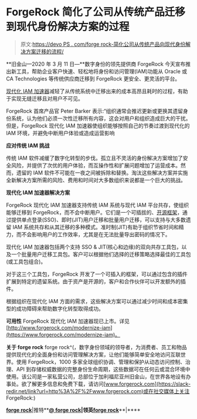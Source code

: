 # ForgeRock 简化了公司从传统产品迁移到现代身份解决方案的过程

> 原文:[https://devo PS . com/forge rock-简化公司从传统产品向现代身份解决方案迁移的流程/](https://devops.com/forgerock-simplifies-the-process-for-companies-to-migrate-from-legacy-products-to-a-modern-identity-solution/)

**旧金山—2020 年 3 月 11 日—**数字身份的领先提供商 ForgeRock 今天宣布推出新工具，帮助企业客户快速、轻松地将身份和访问管理(IAM)功能从 Oracle 或 CA Technologies 等传统供应商迁移到 ForgeRock 更安全、更灵活的平台。

[现代化 IAM 加速器](https://www.forgerock.com/modernize-iam)减轻了从传统系统中迁移出来的成本高昂且耗时的过程，有助于实现无缝迁移且对用户不可见。

ForgeRock 首席产品官 Peter Barker 表示:“组织通常会推迟更新或更换其遗留身份系统，认为他们必须一次性迁移所有内容，这会对用户和组织造成巨大的干扰。但是，ForgeRock 现代化 IAM 加速器使组织能够按照自己的节奏过渡到现代化的 IAM 环境，并避免中断用户体验或造成运营影响

**应对传统 IAM 挑战**

传统 IAM 软件减缓了数字化转型的步伐。孤立且不灵活的身份解决方案增加了安全风险，并提供了次优的用户体验，而互操作性和扩展问题增加了运营成本。然而，遗留的 IAM 软件不可能在一夜之间被拆除和替换。淘汰这些解决方案并实施全新解决方案所需的风险、费用和时间对大多数组织来说都是一个巨大的挑战。

**现代化 IAM 加速器解决方案**

ForgeRock 现代化 IAM 加速器支持传统 IAM 系统与现代 IAM 平台共存，使组织能够迁移到 ForgeRock，而不会中断用户。它们是一个可插拔的、[开源框架](https://github.com/ForgeRock/modernize-accelerators/tree/master)，通过提供单点登录(SSO)、即时(JIT)用户迁移和批量用户迁移，可以支持与大多数遗留 IAM 系统共存和从其迁移的多种模式。准时制(JIT)有助于组织节省时间和精力，而不会影响用户的工作效率，尤其是在无法批量导出密码的情况下。

现代化 IAM 加速器包括两个支持 SSO & JIT(核心和边缘)的双向共存工具包，以及一个批量用户迁移工具包。客户可以根据他们选择的迁移策略选择最佳的工具包(或工具包组合)。

对于这三个工具包，ForgeRock 开发了一个可插入的框架，可以通过包含的插件扩展到特定的遗留系统。由于资产是开源的，客户和合作伙伴可以开发额外的插件。

根据组织在现代化 IAM 方面的需求，这些解决方案可以通过减少时间和成本密集型的成功障碍来帮助数字化转型取得成功。

**可用性**
ForgeRock 现代化 IAM 加速器现已上市。详见[http://www.forgerock.com/modernize-iam](https://www.forgerock.com/modernize-iam)。

**关于 forge rock**
forge rock^(，数字身份领域的领导者，为消费者、员工和物品提供现代化的全面身份和访问管理解决方案，让他们能够简单安全地访问互联世界。使用 ForgeRock，1000 多家全球组织协调、管理和保护从动态访问控制、治理、API 到存储权威数据的完整身份生命周期，这些数据可在任何云或混合环境中使用。该公司是一家私营公司，总部位于加利福尼亚州旧金山，在世界各地设有办事处。欲了解更多信息和免费下载，请访问[www.forgerock.com](https://slack-redir.net/link?url=http%3A%2F%2Fwww.forgerock.com)或在社交媒体上关注 ForgeRock:)

**[**forge rock**](https://www.facebook.com/ForgeRockIdentity/)**|推特**[**@ forge rock**](https://twitter.com/ForgeRock)**|领英**[**forge rock**](https://www.linkedin.com/company/forgerock)**|****